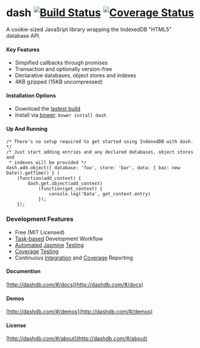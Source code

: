 # dash [![Build Status](https://travis-ci.org/editor/dash.png?branch=master)](https://travis-ci.org/editor/dash) [![Coverage Status](https://coveralls.io/repos/editor/dash/badge.png)](https://coveralls.io/r/editor/dash)

A cookie-sized JavaSript library wrapping the IndexedDB "HTML5" database API.

#### Key Features
* Simpified callbacks through promises
* Transaction and optionally version-free 
* Declarative databases, object stores and indexes
* 4KB gzipped (15KB uncompressed)

#### Installation Options

* Download the [lastest build](https://raw.github.com/editor/dash/master/lib/dash.js)
* Install via [bower](https://github.com/bower/bower): `bower install dash`

#### Up And Running

	/* There's no setup required to get started using IndexedDB with dash. */
	/* Just start adding entries and any declared databases, object stores and 
	 * indexes will be provided */
	dash.add.object({ database: 'foo', store: 'bar', data: { baz: new Date().getTime() } )
		(function(add_context) {
			dash.get.object(add_context)
				(function(get_context) {
					console.log('Data', get_context.entry)
				});
		});

### Development Features
* Free (MIT Licensed)
* [Task-based](http://gruntjs.com/) Development Workflow
* [Automated](https://github.com/karma-runner/karma) [Jasmine](http://pivotal.github.io/jasmine/) [Testing](https://github.com/karma-runner/karma-jasmine) 
* [Coverage](https://github.com/gotwarlost/istanbul) [Testing](https://github.com/karma-runner/karma-coverage)
* Continuous [Integration](travis-ci.org/editor/dash) and [Coverage](https://github.com/cainus/node-coveralls) Reporting

#### Documention

[http://dashdb.com/#/docs](http://dashdb.com/#/docs)

#### Demos

[http://dashdb.com/#/demos](http://dashdb.com/#/demos)

#### License

[http://dashdb.com/#/about](http://dashdb.com/#/about)